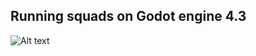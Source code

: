 ## Running squads on Godot engine 4.3

![Alt text](https://img.itch.zone/aW1hZ2UvMjk5NjE1MS8xNzkyMTM0Ny5wbmc=/794x1000/l0UMtJ.png "Screen")